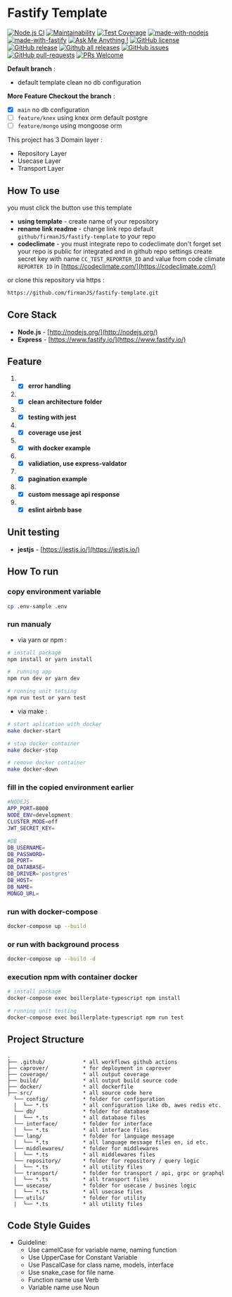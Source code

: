 # Fastify Template
[![Node.js CI](https://github.com/firmanJS/fastify-template/actions/workflows/nodejs.yml/badge.svg?branch=main)](https://github.com/firmanJS/fastify-template/actions/workflows/nodejs.yml)
[![Maintainability](https://api.codeclimate.com/v1/badges/a4821ab8ae6ff29792a0/maintainability)](https://codeclimate.com/github/firmanJS/fastify-template/maintainability)
[![Test Coverage](https://api.codeclimate.com/v1/badges/a4821ab8ae6ff29792a0/test_coverage)](https://codeclimate.com/github/firmanJS/fastify-template/test_coverage)
[![made-with-nodejs](https://img.shields.io/badge/Made%20with-Nodejs-1f425f.svg)](https://nodejs.org)
[![made-with-fastify](https://img.shields.io/badge/Made%20with-Fastify-1f425f.svg)](https://www.fastify.io/)
[![Ask Me Anything !](https://img.shields.io/badge/Ask%20me-anything-1abc9c.svg)](https://github.com/firmanJS)
[![GitHub license](https://img.shields.io/github/license/Naereen/StrapDown.js.svg)](https://github.com/firmanJS/fastify-template/blob/master/LICENSE)
[![GitHub release](https://img.shields.io/github/release/firmanjs/fastify-template.svg)](https://github.com/firmanJS/fastify-template/releases)
[![Github all releases](https://img.shields.io/github/downloads/firmanjs/fastify-template/total.svg)](https://github.com/firmanJS/fastify-template/releases)
[![GitHub issues](https://img.shields.io/github/issues/firmanjs/fastify-template.svg)](https://github.com/firmanJS/fastify-template/issues/)
[![GitHub pull-requests](https://img.shields.io/github/issues-pr/firmanjs/fastify-template.svg)](https://github.com/firmanJS/fastify-template/pulls/)
[![PRs Welcome](https://img.shields.io/badge/PRs-welcome-brightgreen.svg?style=flat-square)](http://makeapullrequest.com)

**Default branch** :
 * default template clean no db configuration
 
**More Feature Checkout the branch** :
 * [x] `main` no db configuration
 * [ ] `feature/knex` using knex orm default postgre
 * [ ] `feature/mongo` using mongoose orm

This project has 3 Domain layer :
 * Repository Layer
 * Usecase Layer  
 * Transport Layer

## How To use
you must click the button use this template
- **using template** - create name of your repository
- **rename link readme** - change link repo default `github/firmanJS/fastify-template` to your repo
- **codeclimate** - you must integrate repo to codeclimate don't forget set your repo is public for integrated and in github repo settings create secret key with name `CC_TEST_REPORTER_ID` and value from code climate `REPORTER ID` in [https://codeclimate.com/](https://codeclimate.com/)

or clone this repository via https : 
```bash
https://github.com/firmanJS/fastify-template.git
```

## Core Stack
- **Node.js** - [http://nodejs.org/](http://nodejs.org/)
- **Express** - [https://www.fastify.io/](https://www.fastify.io/)

## Feature
1. * [x] **error handling**
1. * [x] **clean architecture folder**
1. * [x] **testing with jest**
1. * [x] **coverage use jest**
1. * [x] **with docker example**
1. * [x] **validiation, use express-valdator**
1. * [x] **pagination example**
1. * [x] **custom message api response**
1. * [x] **eslint airbnb base**

## Unit testing
- **jestjs** - [https://jestjs.io/](https://jestjs.io/)

## How To run

### copy environment variable

```sh
cp .env-sample .env
```

### run manualy

* via yarn or npm :

```sh
# install package
npm install or yarn install

#  running app
npm run dev or yarn dev

# running unit tetsing
npm run test or yarn test
```

* via make :

```sh
# start aplication with docker
make docker-start 

# stop docker container
make docker-stop 

# remove docker container
make docker-down 
```

### fill in the copied environment earlier

```sh
#NODEJS
APP_PORT=8000
NODE_ENV=development
CLUSTER_MODE=off
JWT_SECRET_KEY=

#DB
DB_USERNAME=
DB_PASSWORD=
DB_PORT=
DB_DATABASE=
DB_DRIVER='postgres'
DB_HOST=
DB_NAME=
MONGO_URL=
```

### run with docker-compose

```sh
docker-compose up --build
```

### or run with background process

```sh
docker-compose up --build -d
```
### execution npm with container docker
```sh
# install package
docker-compose exec boillerplate-typescript npm install

# running unit testing
docker-compose exec boillerplate-typescript npm run test
```

## Project Structure
```
.
├── .github/            * all workflows github actions
├── caprover/           * for deployment in caprover
├── coverage/           * all output coverage
├── build/              * all output build source code
├── docker/             * all dockerfile
├── src/                * all source code here
  └── config/           * folder for configuration
  |  └── *.ts           * all configuration like db, awes redis etc.
  └── db/               * folder for database
  |  └── *.ts           * all database files
  └── interface/        * folder for interface
  |  └── *.ts           * all interface files
  └── lang/             * folder for language message
  |  └── *.ts           * all language message files en, id etc.
  └── middlewares/      * folder for middlewares
  |  └── *.ts           * all middlewares files
  └── repository/       * folder for repository / query logic
  |  └── *.ts           * all utility files
  └── transport/        * folder for transport / api, grpc or graphql
  |  └── *.ts           * all transport files
  └── usecase/          * folder for usecase / busines logic
  |  └── *.ts           * all usecase files
  └── utils/            * folder for utility
  |  └── *.ts           * all utility files
```

## Code Style Guides
* Guideline:
  * Use camelCase for variable name, naming function
  * Use UpperCase for Constant Variable
  * Use PascalCase for class name, models, interface
  * Use snake_case for file name 
  * Function name use Verb
  * Variable name use Noun
